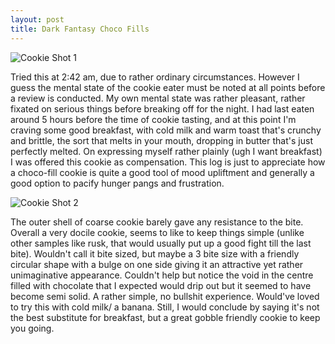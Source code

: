 ```yaml
---
layout: post
title: Dark Fantasy Choco Fills
---
```


![Cookie Shot 1](www.cookies.wtf/assets/chocofills-1.jpeg)

Tried this at 2:42 am, due to rather ordinary circumstances. However I guess the mental state of the cookie eater must be noted at all points before a review is conducted. My own mental state was rather pleasant, rather fixated on serious things before breaking off for the night. I had last eaten around 5 hours before the time of cookie tasting, and at this point I'm craving some good breakfast, with cold milk and warm toast that's crunchy and brittle, the sort that melts in your mouth, dropping in butter that's just perfectly melted. On expressing myself rather plainly (ugh I want breakfast) I was offered this cookie as compensation. This log is just to appreciate how a choco-fill cookie is quite a good tool of mood upliftment and generally a good option to pacify hunger pangs and frustration.

![Cookie Shot 2](www.cookies.wtf/assets/chocofills-2.jpeg)

The outer shell of coarse cookie barely gave any resistance to the bite. Overall a very docile cookie, seems to like to keep things simple (unlike other samples like rusk, that would usually put up a good fight till the last bite). Wouldn't call it bite sized, but maybe a 3 bite size with a friendly circular shape with a bulge on one side giving it an attractive yet rather unimaginative appearance. Couldn't help but notice the void in the centre filled with chocolate that I expected would drip out but it seemed to have become semi solid. A rather simple, no bullshit experience. Would've loved to try this with cold milk/ a banana. Still, I would conclude by saying it's not the best substitute for breakfast, but a great gobble friendly cookie to keep you going.
